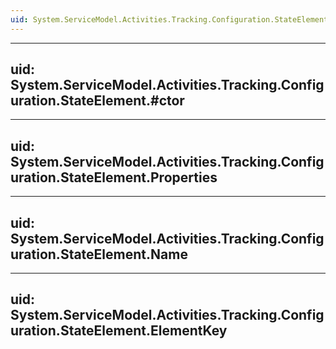 ```yaml
---
uid: System.ServiceModel.Activities.Tracking.Configuration.StateElement
---
```


---
uid: System.ServiceModel.Activities.Tracking.Configuration.StateElement.#ctor
---

---
uid: System.ServiceModel.Activities.Tracking.Configuration.StateElement.Properties
---

---
uid: System.ServiceModel.Activities.Tracking.Configuration.StateElement.Name
---

---
uid: System.ServiceModel.Activities.Tracking.Configuration.StateElement.ElementKey
---
